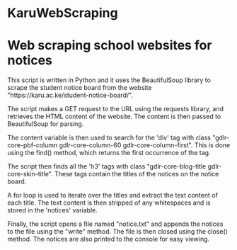# KaruWebScraping
<h1>Web scraping school websites for notices</h1>
This script is written in Python and it uses the BeautifulSoup library to scrape the student notice board from the website "https://karu.ac.ke/student-notice-board/".

The script makes a GET request to the URL using the requests library, and retrieves the HTML content of the website. The content is then passed to BeautifulSoup for parsing.

The content variable is then used to search for the 'div' tag with class "gdlr-core-pbf-column gdlr-core-column-60 gdlr-core-column-first". This is done using the find() method, which returns the first occurrence of the tag.

The script then finds all the 'h3' tags with class "gdlr-core-blog-title gdlr-core-skin-title". These tags contain the titles of the notices on the notice board.

A for loop is used to iterate over the titles and extract the text content of each title. The text content is then stripped of any whitespaces and is stored in the 'notices' variable.

Finally, the script opens a file named "notice.txt" and appends the notices to the file using the "write" method. The file is then closed using the close() method. The notices are also printed to the console for easy viewing.
